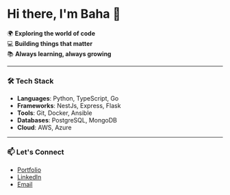 # Hi there, I'm Baha 👋

🌍 **Exploring the world of code**  
💻 **Building things that matter**  
📚 **Always learning, always growing**

---

### 🛠️ Tech Stack

- **Languages**: Python, TypeScript, Go
- **Frameworks**: NestJs, Express, Flask
- **Tools**: Git, Docker, Ansible
- **Databases**: PostgreSQL, MongoDB
- **Cloud**: AWS, Azure
---

### 📫 Let's Connect

- [Portfolio](https://shorturl.at/dhqJO)
- [LinkedIn](https://www.linkedin.com/in/baha-bouali)  
- [Email](mailto:bahabouali.71@gmail.com)  
